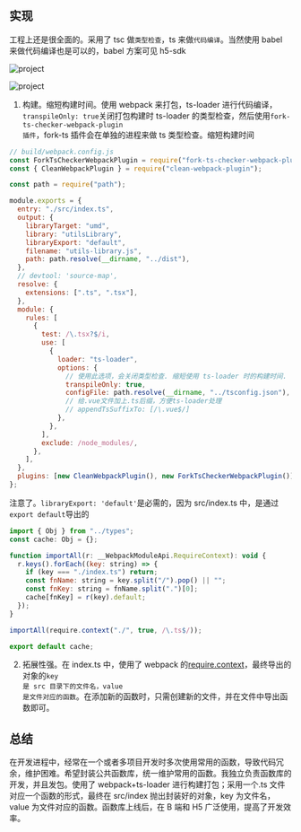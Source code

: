 ## 实现

工程上还是很全面的。采用了 tsc 做<code>类型检查</code>，ts 来做<code>代码编译</code>。当然使用 babel 来做代码编译也是可以的，babel 方案可见 h5-sdk

![project](/assets/project/4.png)

![project](/assets/project/5.png)

1. 构建。缩短构建时间。使用 webpack 来打包，ts-loader 进行代码编译，<code>transpileOnly: true</code>关闭打包构建时 ts-loader 的类型检查，然后使用<code>fork-ts-checker-webpack-plugin 插件</code>，fork-ts 插件会在单独的进程来做 ts 类型检查。缩短构建时间

```js
// build/webpack.config.js
const ForkTsCheckerWebpackPlugin = require("fork-ts-checker-webpack-plugin");
const { CleanWebpackPlugin } = require("clean-webpack-plugin");

const path = require("path");

module.exports = {
  entry: "./src/index.ts",
  output: {
    libraryTarget: "umd",
    library: "utilsLibrary",
    libraryExport: "default",
    filename: "utils-library.js",
    path: path.resolve(__dirname, "../dist"),
  },
  // devtool: 'source-map',
  resolve: {
    extensions: [".ts", ".tsx"],
  },
  module: {
    rules: [
      {
        test: /\.tsx?$/i,
        use: [
          {
            loader: "ts-loader",
            options: {
              // 使用此选项，会关闭类型检查. 缩短使用 ts-loader 时的构建时间.
              transpileOnly: true,
              configFile: path.resolve(__dirname, "../tsconfig.json"),
              // 给.vue文件加上.ts后缀，方便ts-loader处理
              // appendTsSuffixTo: [/\.vue$/]
            },
          },
        ],
        exclude: /node_modules/,
      },
    ],
  },
  plugins: [new CleanWebpackPlugin(), new ForkTsCheckerWebpackPlugin()],
};
```

注意了。<code>libraryExport: 'default'</code>是必需的，因为 src/index.ts 中，是通过<code>export default</code>导出的

```js
import { Obj } from "../types";
const cache: Obj = {};

function importAll(r: __WebpackModuleApi.RequireContext): void {
  r.keys().forEach((key: string) => {
    if (key === "./index.ts") return;
    const fnName: string = key.split("/").pop() || "";
    const fnKey: string = fnName.split(".")[0];
    cache[fnKey] = r(key).default;
  });
}

importAll(require.context("./", true, /\.ts$/));

export default cache;
```

2. 拓展性强。在 index.ts 中，使用了 webpack 的[require.context](https://webpack.docschina.org/guides/dependency-management/#requirecontext)，最终导出的对象的<code>key 是 src 目录下的文件名，value 是文件对应的函数</code>。在添加新的函数时，只需创建新的文件，并在文件中导出函数即可。

## 总结

在开发进程中，经常在一个或者多项目开发时多次使用常用的函数，导致代码冗余，维护困难。希望封装公共函数库，统一维护常用的函数。我独立负责函数库的开发，并且发包。使用了 webpack+ts-loader 进行构建打包；采用一个.ts 文件对应一个函数的形式，最终在 src/index 抛出封装好的对象，key 为文件名，value 为文件对应的函数。函数库上线后，在 B 端和 H5 广泛使用，提高了开发效率。
